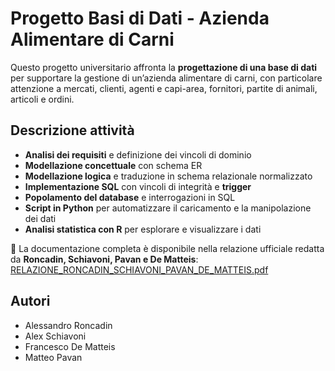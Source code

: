 # Progetto Basi di Dati - Azienda Alimentare di Carni

Questo progetto universitario affronta la **progettazione di una base di dati** per supportare la gestione di un’azienda alimentare di carni, con particolare attenzione a mercati, clienti, agenti e capi-area, fornitori, partite di animali, articoli e ordini.

## Descrizione attività
- **Analisi dei requisiti** e definizione dei vincoli di dominio
- **Modellazione concettuale** con schema ER
- **Modellazione logica** e traduzione in schema relazionale normalizzato
- **Implementazione SQL** con vincoli di integrità e **trigger**
- **Popolamento del database** e interrogazioni in SQL
- **Script in Python** per automatizzare il caricamento e la manipolazione dei dati
- **Analisi statistica con R** per esplorare e visualizzare i dati

📄 La documentazione completa è disponibile nella relazione ufficiale redatta da **Roncadin, Schiavoni, Pavan e De Matteis**:  
[RELAZIONE_RONCADIN_SCHIAVONI_PAVAN_DE_MATTEIS.pdf](RELAZIONE_RONCADIN_SCHIAVONI_PAVAN_DE_MATTEIS.pdf)

## Autori
- Alessandro Roncadin  
- Alex Schiavoni  
- Francesco De Matteis  
- Matteo Pavan  

